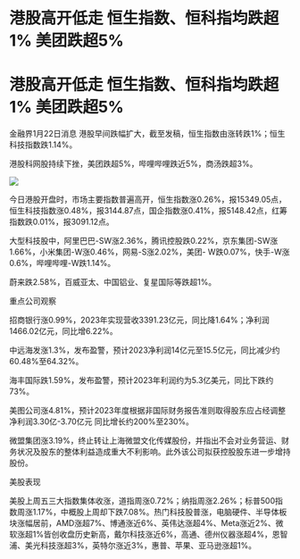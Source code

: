 # 港股高开低走 恒生指数、恒科指均跌超1% 美团跌超5%

# 港股高开低走 恒生指数、恒科指均跌超1% 美团跌超5%

金融界1月22日消息 港股早间跌幅扩大，截至发稿，恒生指数由涨转跌1%；恒生科技指数跌1.14%。

港股科网股持续下挫，美团跌超5%，哔哩哔哩跌近5%，商汤跌超3%。

![](https://inews.gtimg.com/news_bt/Os26sgRbU9AH3hXfA0bGvctqhiX0zf0MbF7IpL3_Vlm4gAA/1000)

今日港股开盘时，市场主要指数普遍高开，恒生指数涨0.26%，报15349.05点，恒生科技指数涨0.48%，报3144.87点，国企指数涨0.41%，报5148.42点，红筹指数跌0.01%，报3091.12点。

大型科技股中，阿里巴巴-SW涨2.36%，腾讯控股跌0.22%，京东集团-SW涨1.66%，小米集团-W涨0.46%，网易-S涨2.02%，美团-
W跌0.07%，快手-W涨0.6%，哔哩哔哩-W跌1.14%。

蔚来跌2.58%，百威亚太、中国铝业、复星国际等跌超1%。

重点公司观察

招商银行涨0.99%，2023年实现营收3391.23亿元，同比降1.64%；净利润1466.02亿元，同比增6.22%。

中远海发涨1.3%，发布盈警，预计2023净利润14亿元至15.5亿元，同比减少约60.48%至64.32%。

海丰国际跌1.59%，发布盈警，预计2023年利润约为5.3亿美元，同比下跌约73%。

美图公司涨4.81%，预计2023年度根据非国际财务报告准则取得股东应占经调整净利润3.30亿-3.70亿元 同比增长约200%至230%。

微盟集团涨3.19%，终止转让上海微盟文化传媒股份，并指出不会对业务营运、财务状况及股东的整体利益造成重大不利影响。此外该公司拟获控股股东进一步增持股份。

美股表现

美股上周五三大指数集体收涨，道指周涨0.72%；纳指周涨2.26%；标普500指数周涨1.17%，中概股上周却下跌7.08%。热门科技股普涨，电脑硬件、半导体板块涨幅居前，AMD涨超7%、博通涨近6%、英伟达涨超4%、Meta涨近2%、微软涨超1%皆创收盘历史新高，戴尔科技涨近6%，高通、德州仪器涨超4%，恩智浦、美光科技涨超3%，英特尔涨近3%，惠普、苹果、亚马逊涨超1%。

